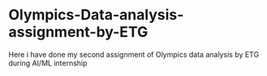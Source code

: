 # Olympics-Data-analysis-assignment-by-ETG
Here i have done my second assignment of Olympics data analysis by ETG during AI/ML internship
